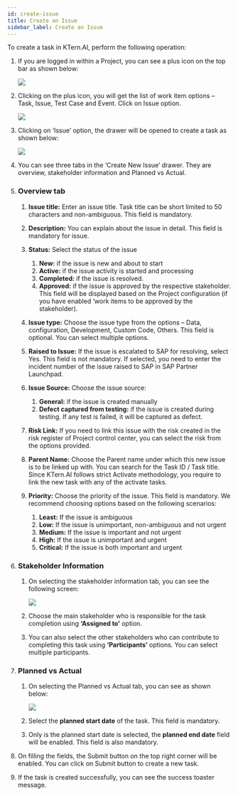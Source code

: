```yaml
---
id: create-issue
title: Create an Issue
sidebar_label: Create an Issue
---
```


To create a task in KTern.AI, perform the following operation:

1. If you are logged in within a Project, you can see a plus icon on the top bar as shown below:

   ![](https://storage.googleapis.com/ktern-docs-files/create-issue-1.png)

2. Clicking on the plus icon, you will get the list of work item options – Task, Issue, Test Case and Event. Click on Issue option.

   ![](https://storage.googleapis.com/ktern-docs-files/create-issue-2.png)

3. Clicking on ‘Issue’ option, the drawer will be opened to create a task as shown below:

   ![](https://storage.googleapis.com/ktern-docs-files/create-issue-3.png)

4. You can see three tabs in the ‘Create New Issue’ drawer. They are overview, stakeholder information and Planned vs Actual.

5. ### Overview tab

   1. **Issue title:** Enter an issue title. Task title can be short limited to 50 characters and non-ambiguous. This field is mandatory.

   2. **Description:** You can explain about the issue in detail. This field is mandatory for issue.

   3. **Status:** Select the status of the issue
      1. **New:** if the issue is new and about to start
      2. **Active:** if the issue activity is started and processing
      3. **Completed:** if the issue is resolved.
      4. **Approved:** if the issue is approved by the respective stakeholder. This field will be displayed based on the Project configuration (if you have enabled ‘work items to be approved by the stakeholder).
   4. **Issue type:** Choose the issue type from the options – Data, configuration, Development, Custom Code, Others. This field is optional. You can select multiple options.

   5. **Raised to Issue:** If the issue is escalated to SAP for resolving, select Yes. This field is not mandatory. If selected, you need to enter the incident number of the issue raised to SAP in SAP Partner Launchpad.

   6. **Issue Source:** Choose the issue source:
      1. **General:** if the issue is created manually
      2. **Defect captured from testing:** if the issue is created during testing. If any test is failed, it will be captured as defect.
   7. **Risk Link:** If you need to link this issue with the risk created in the risk register of Project control center, you can select the risk from the options provided.

   8. **Parent Name:** Choose the Parent name under which this new issue is to be linked up with. You can search for the Task ID / Task title. Since KTern.AI follows strict Activate methodology, you require to link the new task with any of the activate tasks.

   9. **Priority:** Choose the priority of the issue. This field is mandatory. We recommend choosing options based on the following scenarios:
      1. **Least:** If the issue is ambiguous
      2. **Low:** If the issue is unimportant, non-ambiguous and not urgent
      3. **Medium:** If the issue is important and not urgent
      4. **High:** If the issue is unimportant and urgent
      5. **Critical:** If the issue is both important and urgent

6. ### Stakeholder Information

   1. On selecting the stakeholder information tab, you can see the following screen:

      ![](https://storage.googleapis.com/ktern-docs-files/create-issue-4.png)

   2. Choose the main stakeholder who is responsible for the task completion using **‘Assigned to’** option.

   3. You can also select the other stakeholders who can contribute to completing this task using **‘Participants’** options. You can select multiple participants.

7. ### Planned vs Actual

   1. On selecting the Planned vs Actual tab, you can see as shown below:

      ![](https://storage.googleapis.com/ktern-docs-files/create-issue-5.png)

   2. Select the **planned start date** of the task. This field is mandatory.

   3. Only is the planned start date is selected, the **planned end date** field will be enabled. This field is also mandatory.

8. On filling the fields, the Submit button on the top right corner will be enabled. You can click on Submit button to create a new task.

9. If the task is created successfully, you can see the success toaster message.
